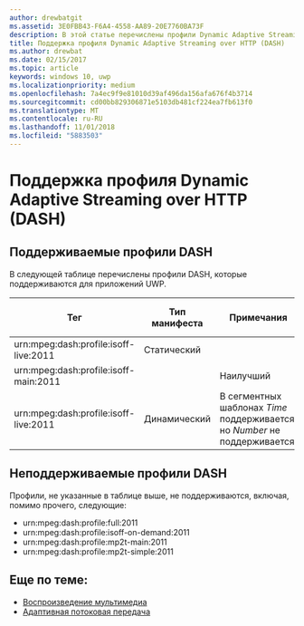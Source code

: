 ```yaml
---
author: drewbatgit
ms.assetid: 3E0FBB43-F6A4-4558-AA89-20E7760BA73F
description: В этой статье перечислены профили Dynamic Adaptive Streaming через HTTP (DASH), которые поддерживаются для приложений UWP.
title: Поддержка профиля Dynamic Adaptive Streaming over HTTP (DASH)
ms.author: drewbat
ms.date: 02/15/2017
ms.topic: article
keywords: windows 10, uwp
ms.localizationpriority: medium
ms.openlocfilehash: 7a4ec9f9e81010d39af496da156afa676f4b3714
ms.sourcegitcommit: cd00bb829306871e5103db481cf224ea7fb613f0
ms.translationtype: MT
ms.contentlocale: ru-RU
ms.lasthandoff: 11/01/2018
ms.locfileid: "5883503"
---
```

# <a name="dynamic-adaptive-streaming-over-http-dash-profile-support"></a>Поддержка профиля Dynamic Adaptive Streaming over HTTP (DASH)


## <a name="supported-dash-profiles"></a>Поддерживаемые профили DASH
В следующей таблице перечислены профили DASH, которые поддерживаются для приложений UWP.

|Тег | Тип манифеста | Примечания|Июльский выпуск Windows 10|Windows 10 (версия 1511)|Windows 10 (версия 1607) |Windows 10 (версия 1607) |Windows 10 (версия 1703)|
|----------------|------|-------|-----------|--------------|---------|-------|--------|
|urn:mpeg&#58;dash:profile:isoff-live:2011 | Статический |     |Поддерживается            |  Поддерживается              | Поддерживается        |Поддерживается| Поддерживается|
|urn:mpeg&#58;dash:profile:isoff-main:2011 |        | Наилучший | Поддерживается            |  Поддерживается              | Поддерживается        |Поддерживается| Поддерживается|
|urn:mpeg&#58;dash:profile:isoff-live:2011 | Динамический | В сегментных шаблонах $Time$ поддерживается, но $Number$ не поддерживается | Не поддерживается            | Не поддерживается              | Не поддерживается        |Не поддерживается| Поддерживается|


## <a name="unsupported-dash-profiles"></a>Неподдерживаемые профили DASH
Профили, не указанные в таблице выше, не поддерживаются, включая, помимо прочего, следующие:

* urn:mpeg&#58;dash:profile:full:2011
* urn:mpeg&#58;dash:profile:isoff-on-demand:2011
* urn:mpeg&#58;dash:profile:mp2t-main:2011
* urn:mpeg&#58;dash:profile:mp2t-simple:2011


## <a name="related-topics"></a>Еще по теме:

* [Воспроизведение мультимедиа](media-playback.md)
* [Адаптивная потоковая передача](adaptive-streaming.md)
 

 




